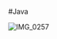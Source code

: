 #Java

![IMG_0257](https://github.com/user-attachments/assets/20f17d75-67b3-4703-bb91-d0e99e3c79a2)
